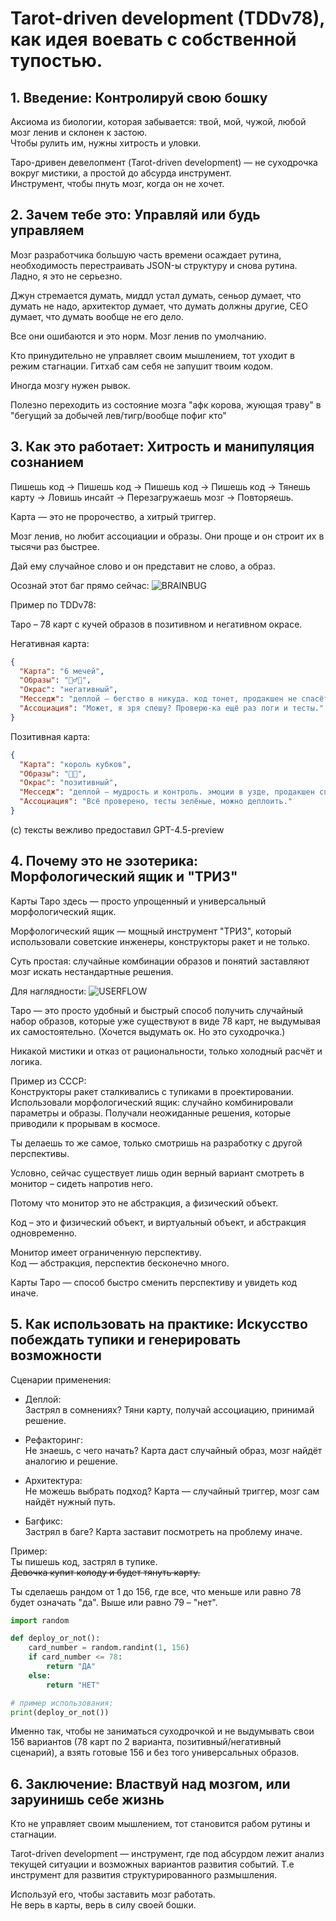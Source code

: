 # Tarot-driven development (TDDv78), как идея воевать с собственной тупостью.

## 1. Введение: Контролируй свою бошку

Аксиома из биологии, которая забывается: твой, мой, чужой, любой мозг ленив и склонен к застою.  
Чтобы рулить им, нужны хитрость и уловки. 
 
Таро-дривен девелопмент (Tarot-driven development) — не суходрочка вокруг мистики, а простой до абсурда инструмент.  
Инструмент, чтобы пнуть мозг, когда он не хочет.

## 2. Зачем тебе это: Управляй или будь управляем

Мозг разработчика большую часть времени осаждает рутина, необходимость перестраивать JSON-ы структуру и снова рутина. Ладно, я это не серьезно.
 
Джун стремается думать, миддл устал думать, сеньор думает, что думать не надо, архитектор думает, что думать должны другие, CEO думает, что думать вообще не его дело.

Все они ошибаются и это норм. Мозг ленив по умолчанию.
  
Кто принудительно не управляет своим мышлением, тот уходит в режим стагнации. Гитхаб сам себя не запушит твоим кодом.

Иногда мозгу нужен рывок. 

Полезно переходить из состояние мозга "афк корова, жующая траву" в "бегущий за добычей лев/тигр/вообще пофиг кто"

## 3. Как это работает: Хитрость и манипуляция сознанием

Пишешь код → Пишешь код → Пишешь код → Пишешь код → Тянешь карту → Ловишь инсайт → Перезагружаешь мозг → Повторяешь.
  
Карта — это не пророчество, а хитрый триггер.  

Мозг ленив, но любит ассоциации и образы. Они проще и он строит их в тысячи раз быстрее.

Дай ему случайное слово и он представит не слово, а образ.

Осознай этот баг прямо сейчас:
![BRAINBUG](https://files.catbox.moe/jakjqh.png)

Пример по TDDv78:

Таро – 78 карт с кучей образов в позитивном и негативном окрасе.

Негативная карта:
```json
{
  "Карта": "6 мечей",
  "Образы": "🚣‍♂️🌊",
  "Окрас": "негативный",
  "Месседж": "деплой — бегство в никуда. код тонет, продакшен не спасёт. стой, берега нет!",
  "Ассоциация": "Может, я зря спешу? Проверю-ка ещё раз логи и тесты."
}
```

Позитивная карта:
```json
{
  "Карта": "король кубков",
  "Образы": "🏰💦",
  "Окрас": "позитивный",
  "Месседж": "деплой — мудрость и контроль. эмоции в узде, продакшен спокоен. жми, стабильность!",
  "Ассоциация": "Всё проверено, тесты зелёные, можно деплоить."
}
```

(с) тексты вежливо предоставил GPT-4.5-preview

## 4. Почему это не эзотерика: Морфологический ящик и "ТРИЗ"

Карты Таро здесь — просто упрощенный и универсальный морфологический ящик.  

Морфологический ящик — мощный инструмент "ТРИЗ", который использовали советские инженеры, конструкторы ракет и не только.  

Суть простая: случайные комбинации образов и понятий заставляют мозг искать нестандартные решения. 

Для наглядности:
![USERFLOW](https://files.catbox.moe/mw2tq5.jpg)

Таро — это просто удобный и быстрый способ получить случайный набор образов, которые уже существуют в виде 78 карт, не выдумывая их самостоятельно. (Хочется выдумать ок. Но это суходрочка.)

Никакой мистики и отказ от рациональности, только холодный расчёт и логика.


Пример из СССР:  
Конструкторы ракет сталкивались с тупиками в проектировании. Использовали морфологический ящик: случайно комбинировали параметры и образы. Получали неожиданные решения, которые приводили к прорывам в космосе.

Ты делаешь то же самое, только смотришь на разработку с другой перспективы. 

Условно, сейчас существует лишь один верный вариант смотреть в монитор – сидеть напротив него.

Потому что монитор это не абстракция, а физический объект. 

Код – это и физический объект, и виртуальный объект, и абстракция одновременно. 

Монитор имеет ограниченную перспективу.  
Код — абстракция, перспектив бесконечно много.  

Карты Таро — способ быстро сменить перспективу и увидеть код иначе.

## 5. Как использовать на практике: Искусство побеждать тупики и генерировать возможности

Сценарии применения:

- Деплой:  
Застрял в сомнениях? Тяни карту, получай ассоциацию, принимай решение.

- Рефакторинг:  
Не знаешь, с чего начать? Карта даст случайный образ, мозг найдёт аналогию и решение.

- Архитектура:  
Не можешь выбрать подход? Карта — случайный триггер, мозг сам найдёт нужный путь.

- Багфикс:  
Застрял в баге? Карта заставит посмотреть на проблему иначе.

Пример:  
Ты пишешь код, застрял в тупике.  
<s>Девочка купит колоду и будет тянуть карту. </s>

Ты сделаешь рандом от 1 до 156, где все, что меньше или равно 78 будет означать "да". Выше или равно 79 – "нет".

```python
import random

def deploy_or_not():
    card_number = random.randint(1, 156)
    if card_number <= 78:
        return "ДА"
    else:
        return "НЕТ"

# пример использования:
print(deploy_or_not())
```

Именно так, чтобы не заниматься суходрочкой и не выдумывать свои 156 вариантов (78 карт по 2 варианта, позитивный/негативный сценарий), а взять готовые 156 и без того универсальных образов. 

## 6. Заключение: Властвуй над мозгом, или заруинишь себе жизнь

Кто не управляет своим мышлением, тот становится рабом рутины и стагнации.

Tarot-driven development — инструмент, где под абсурдом лежит анализ текущей ситуации и возможных вариантов развития событий. Т.е инструмент для развития структурированного размышления.

Используй его, чтобы заставить мозг работать.  
Не верь в карты, верь в силу своей бошки.
